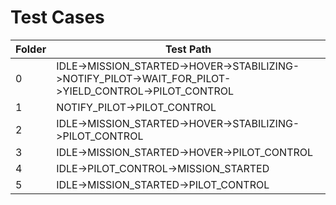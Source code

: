 Test Cases
=====================================================================================================
| Folder | Test Path                                                                                             |
|--------|-------------------------------------------------------------------------------------------------------|
| 0      | IDLE->MISSION_STARTED->HOVER->STABILIZING->NOTIFY_PILOT->WAIT_FOR_PILOT->YIELD_CONTROL->PILOT_CONTROL |
| 1      | NOTIFY_PILOT->PILOT_CONTROL                                                                           |
| 2      | IDLE->MISSION_STARTED->HOVER->STABILIZING->PILOT_CONTROL                                              |
| 3      | IDLE->MISSION_STARTED->HOVER->PILOT_CONTROL                                                           |
| 4      | IDLE->PILOT_CONTROL->MISSION_STARTED                                                                  |
| 5      | IDLE->MISSION_STARTED->PILOT_CONTROL                                                                  |
